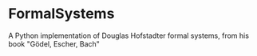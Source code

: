 FormalSystems
=============

A Python implementation of Douglas Hofstadter formal systems, from his book "Gödel, Escher, Bach"


